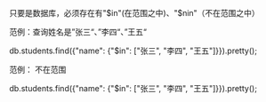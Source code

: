 只要是数据库，必须存在有"\$in"(在范围之中)、"\$nin"（不在范围之中）

范例：查询姓名是”张三“、”李四“、”王五“

db.students.find({"name": {"$in": ["张三", "李四", "王五"]}}).pretty();

范例： 不在范围

db.students.find({"name": {"$in": ["张三", "李四", "王五"]}}).pretty();